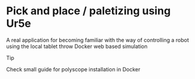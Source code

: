 # Pick and place / paletizing using Ur5e
A real application for becoming familiar with the way of controlling a robot using the local tablet throw Docker web based simulation

>[!TIP] 
>Check small guide for polyscope installation in Docker
